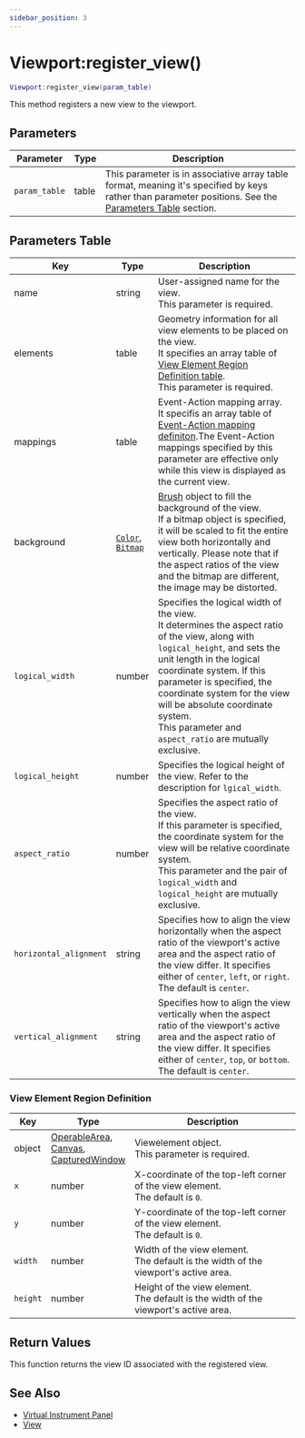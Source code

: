 ```yaml
---
sidebar_position: 3
---
```


# Viewport:register_view()
```lua
Viewport:register_view(param_table)
```
This method registers a new view to the viewport.


## Parameters
|Parameter|Type|Description|
|-|-|-|
|`param_table`|table|This parameter is in associative array table format, meaning it's specified by keys rather than parameter positions. See the [Parameters Table](#parameters-table) section.|


## Parameters Table
|Key|Type|Description|
|-|-|-|
|name|string|User-assigned name for the view.<br/>This parameter is required.
|elements|table|Geometry information for all view elements to be placed on the view.<br/>It specifies an array table of [View Element Region Definition table](#view-element-region-definition).<br/>This parameter is required.
|mappings|table|Event-Action mapping array.<br/>It specifis an array table of [Event-Action mapping definiton](/libs/mapper/mapper_set_primary_mappings#event-action-mapping-definition).The Event-Action mappings specified by this parameter are effective only while this view is displayed as the current view.
|background|[`Color`](/libs/graphics/Color),<br/>[`Bitmap`](/libs/graphics/Bitmap)|[Brush](/guide/graphics#brush) object to fill the background of the view.<br/>If a bitmap object is specified, it will be scaled to fit the entire view both horizontally and vertically. Please note that if the aspect ratios of the view and the bitmap are different, the image may be distorted.
|`logical_width`|number|Specifies the logical width of the view.<br/>It determines the aspect ratio of the view, along with `logical_height`, and sets the unit length in the logical coordinate system. If this parameter is specified, the coordinate system for the view will be absolute coordinate system.<br/> This parameter and `aspect_ratio` are mutually exclusive.
|`logical_height`|number|Specifies the logical height of the view. Refer to the description for `lgical_width`.
|`aspect_ratio`|number|Specifies the aspect ratio of the view.<br/>If this parameter is specified, the coordinate system for the view will be relative coordinate system.<br/>This parameter and the pair of `logical_width` and `logical_height` are mutually exclusive.
|`horizontal_alignment`|string|Specifies how to align the view horizontally when the aspect ratio of the viewport's active area and the aspect ratio of the view differ. It specifies either of `center`, `left`, or `right`.<br/>The default is `center`.
|`vertical_alignment`|string|Specifies how to align the view vertically when the aspect ratio of the viewport's active area and the aspect ratio of the view differ. It specifies either of `center`, `top`, or `bottom`.<br/>The default is `center`.

### View Element Region Definition
|Key|Type|Description|
|-|-|-|
|object|[OperableArea](/libs/mapper/OperableArea),<br/>[Canvas](/libs/mapper/Canvas),<br/>[CapturedWindow](/libs/mapper/CapturedWindow)|Viewelement object.<br/>This parameter is required.
|`x`|number|X-coordinate of the top-left corner of the view element.<br/>The default is `0`.
|`y`|number|Y-coordinate of the top-left corner of the view element.<br/>The default is `0`.
|`width`|number|Width of the view element.<br/>The default is the width of the viewport's active area.
|`height`|number|Height of the view element.<br/>The default is the width of the viewport's active area.

## Return Values
This function returns the view ID associated with the registered view.

## See Also
- [Virtual Instrument Panel](/guide/virtual_instrument_panel)
- [View](/guide/virtual_instrument_panel#view)
